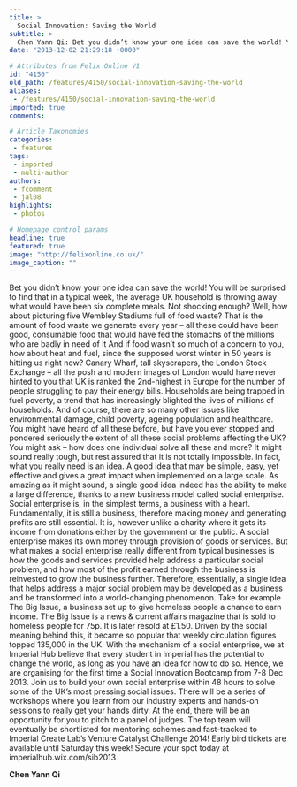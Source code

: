 ```yaml
---
title: >
  Social Innovation: Saving the World
subtitle: >
  Chen Yann Qi: Bet you didn’t know your one idea can save the world! You will be surprised to find that in a typical week, the average UK household is throwing away what would have been six complete meals. Not shocking enough?
date: "2013-12-02 21:29:18 +0000"

# Attributes from Felix Online V1
id: "4150"
old_path: /features/4150/social-innovation-saving-the-world
aliases:
 - /features/4150/social-innovation-saving-the-world
imported: true
comments:

# Article Taxonomies
categories:
 - features
tags:
 - imported
 - multi-author
authors:
 - fcomment
 - jal08
highlights:
 - photos

# Homepage control params
headline: true
featured: true
image: "http://felixonline.co.uk/"
image_caption: ""
---
```


Bet you didn’t know your one idea can save the world! You will be surprised to find that in a typical week, the average UK household is throwing away what would have been six complete meals. Not shocking enough? Well, how about picturing five Wembley Stadiums full of food waste? That is the amount of food waste we generate every year – all these could have been good, consumable food that would have fed the stomachs of the millions who are badly in need of it And if food wasn’t so much of a concern to you, how about heat and fuel, since the supposed worst winter in 50 years is hitting us right now? Canary Wharf, tall skyscrapers, the London Stock Exchange – all the posh and modern images of London would have never hinted to you that UK is ranked the 2nd-highest in Europe for the number of people struggling to pay their energy bills. Households are being trapped in fuel poverty, a trend that has increasingly blighted the lives of millions of households. And of course, there are so many other issues like environmental damage, child poverty, ageing population and healthcare. You might have heard of all these before, but have you ever stopped and pondered seriously the extent of all these social problems affecting the UK?
 You might ask – how does one individual solve all these and more? It might sound really tough, but rest assured that it is not totally impossible. In fact, what you really need is an idea. A good idea that may be simple, easy, yet effective and gives a great impact when implemented on a large scale. As amazing as it might sound, a single good idea indeed has the ability to make a large difference, thanks to a new business model called social enterprise.
 Social enterprise is, in the simplest terms, a business with a heart. Fundamentally, it is still a business, therefore making money and generating profits are still essential. It is, however unlike a charity where it gets its income from donations either by the government or the public. A social enterprise makes its own money through provision of goods or services. But what makes a social enterprise really different from typical businesses is how the goods and services provided help address a particular social problem, and how most of the profit earned through the business is reinvested to grow the business further.
 Therefore, essentially, a single idea that helps address a major social problem may be developed as a business and be transformed into a world-changing phenomenon. Take for example The Big Issue, a business set up to give homeless people a chance to earn income. The Big Issue is a news & current affairs magazine that is sold to homeless people for 75p. It is later resold at £1.50. Driven by the social meaning behind this, it became so popular that weekly circulation figures topped 135,000 in the UK.
 With the mechanism of a social enterprise, we at Imperial Hub believe that every student in Imperial has the potential to change the world, as long as you have an idea for how to do so. Hence, we are organising for the first time a Social Innovation Bootcamp from 7-8 Dec 2013. Join us to build your own social enterprise within 48 hours to solve some of the UK’s most pressing social issues. There will be a series of workshops where you learn from our industry experts and hands-on sessions to really get your hands dirty. At the end, there will be an opportunity for you to pitch to a panel of judges. The top team will eventually be shortlisted for mentoring schemes and fast-tracked to Imperial Create Lab’s Venture Catalyst Challenge 2014!
 Early bird tickets are available until Saturday this week! Secure your spot today at
 imperialhub.wix.com/sib2013

__Chen Yann Qi__
